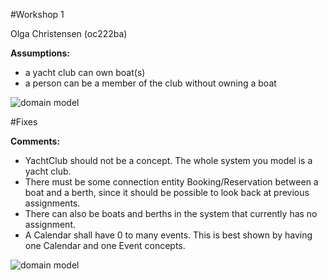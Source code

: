 #Workshop 1  

Olga Christensen  (oc222ba)



__Assumptions:__

- a yacht club can own boat(s)
- a person can be a member of the club without owning a boat
 


![domain model](https://raw.githubusercontent.com/oc777/1DV607/master/WS1/WS1-Domain-Model.jpg)


#Fixes

__Comments:__

- YachtClub should not be a concept. The whole system you model is a yacht club.  
- There must be some connection entity Booking/Reservation between a boat and a berth, since it should be possible to look back at previous assignments.  
- There can also be boats and berths in the system that currently has no assignment.  
- A Calendar shall have 0 to many events. This is best shown by having one Calendar and one Event concepts. 


![domain model](https://raw.githubusercontent.com/oc777/1DV607/master/WS1/WS1-Domain-Model-fixes.jpg)
